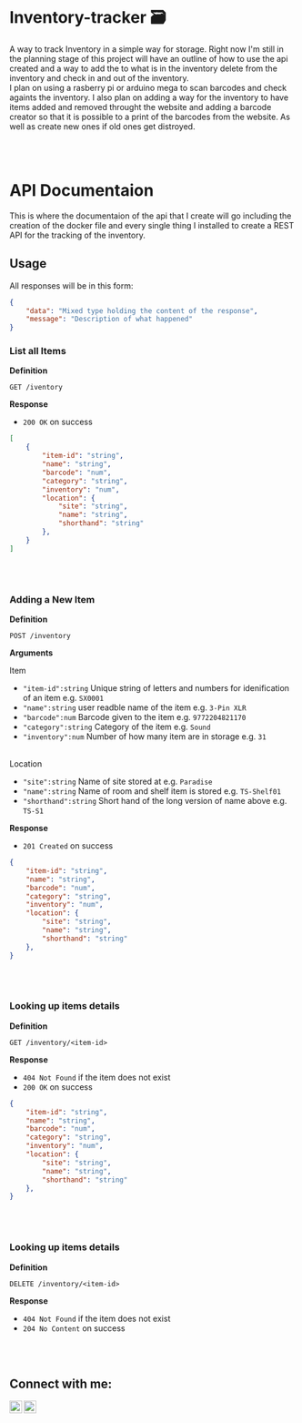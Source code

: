 # Inventory-tracker 🗃

A way to track Inventory in a simple way for storage. Right now I'm still in the planning stage of this project will have an outline of how to use the api created and a way to add the to what is in the inventory delete from the inventory and check in and out of the inventory.
<br>
I plan on using a rasberry pi or arduino mega to scan barcodes and check againts the inventory. I also plan on adding a way for the inventory to have items added and removed throught the website and adding a barcode creator so that it is possible to a print of the barcodes from the website. As well as create new ones if old ones get distroyed.

<br>
<br>

# API Documentaion

This is where the documentaion of the api that I create will go including the creation of the docker file and every single thing I installed to create a REST API for the tracking of the inventory.

## Usage

All responses will be in this form:

```JSON
{
    "data": "Mixed type holding the content of the response",
    "message": "Description of what happened"
}
```

### List all Items

**Definition**

`GET /iventory`

**Response**

- `200 OK` on success

```JSON
[
    {
        "item-id": "string",
        "name": "string",
        "barcode": "num",
        "category": "string",
        "inventory": "num",
        "location": {
            "site": "string",
            "name": "string",
            "shorthand": "string"
        },
    }
]
```

<br>
<br>

### Adding a New Item

**Definition**

`POST /inventory`

**Arguments**

Item

- `"item-id":string` Unique string of letters and numbers for idenification of an item e.g. `SX0001`
- `"name":string` user readble name of the item e.g. `3-Pin XLR`
- `"barcode":num` Barcode given to the item e.g. `9772204821170`
- `"category":string` Category of the item e.g. `Sound`
- `"inventory":num` Number of how many item are in storage e.g. `31`

<br>
Location

- `"site":string` Name of site stored at e.g. `Paradise`
- `"name":string` Name of room and shelf item is stored e.g. `TS-Shelf01`
- `"shorthand":string` Short hand of the long version of name above e.g. `TS-S1`

**Response**

- `201 Created` on success

```JSON
{
    "item-id": "string",
    "name": "string",
    "barcode": "num",
    "category": "string",
    "inventory": "num",
    "location": {
        "site": "string",
        "name": "string",
        "shorthand": "string"
    },
}
```

<br>
<br>

### Looking up items details

**Definition**

`GET /inventory/<item-id>`

**Response**

- `404 Not Found` if the item does not exist
- `200 OK` on success

```JSON
{
    "item-id": "string",
    "name": "string",
    "barcode": "num",
    "category": "string",
    "inventory": "num",
    "location": {
        "site": "string",
        "name": "string",
        "shorthand": "string"
    },
}
```

<br>
<br>

### Looking up items details

**Definition**

`DELETE /inventory/<item-id>`

**Response**

- `404 Not Found` if the item does not exist
- `204 No Content` on success

<br>
<br>

## Connect with me:

[<img align="left" alt="codeSTACKr | Twitter" width="22px" src="https://cdn.jsdelivr.net/npm/simple-icons@v3/icons/twitter.svg" />][twitter]
[<img align="left" alt="codeSTACKr | Instagram" width="22px" src="https://cdn.jsdelivr.net/npm/simple-icons@v3/icons/instagram.svg" />][instagram]

<br />

[twitter]: https://twitter.com/XeTENcO
[instagram]: https://instagram.com/nathaniel.chang
